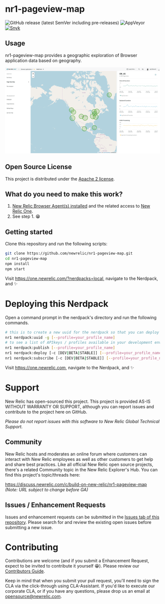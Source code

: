 # nr1-pageview-map

![GitHub release (latest SemVer including pre-releases)](https://img.shields.io/github/v/release/newrelic/nr1-pageview-map?include_prereleases&sort=semver) ![AppVeyor](https://img.shields.io/appveyor/ci/newrelic/nr1-pageview-map) [![Snyk](https://snyk.io/test/github/newrelic/nr1-pageview-map/badge.svg)](https://snyk.io/test/github/newrelic/nr1-pageview-map)

## Usage

nr1-pageview-map provides a geographic exploration of Browser application data based on geography.

![Screenshot #1](screenshots/screenshot_01.png)

## Open Source License

This project is distributed under the [Apache 2 license](LICENSE).

## What do you need to make this work?

1. [New Relic Browser Agent(s) installed](https://newrelic.com/products/browser-monitoring) and the related access to [New Relic One](https://newrelic.com/platform).
2. See step 1. :grin:

## Getting started

Clone this repository and run the following scripts:

```bash
git clone https://github.com/newrelic/nr1-pageview-map.git
cd nr1-pageview-map
npm install
npm start
```

Visit https://one.newrelic.com/?nerdpacks=local, navigate to the Nerdpack, and :sparkles:

# Deploying this Nerdpack

Open a command prompt in the nerdpack's directory and run the following commands.

```bash
# this is to create a new uuid for the nerdpack so that you can deploy it to your account
nr1 nerdpack:uuid -g [--profile=your_profile_name]
# to see a list of APIkeys / profiles available in your development environment, run nr1 credentials:list
nr1 nerdpack:publish [--profile=your_profile_name]
nr1 nerdpack:deploy [-c [DEV|BETA|STABLE]] [--profile=your_profile_name]
nr1 nerdpack:subscribe [-c [DEV|BETA|STABLE]] [--profile=your_profile_name]
```

Visit https://one.newrelic.com, navigate to the Nerdpack, and :sparkles:

# Support

New Relic has open-sourced this project. This project is provided AS-IS WITHOUT WARRANTY OR SUPPORT, although you can report issues and contribute to the project here on GitHub.

_Please do not report issues with this software to New Relic Global Technical Support._

## Community

New Relic hosts and moderates an online forum where customers can interact with New Relic employees as well as other customers to get help and share best practices. Like all official New Relic open source projects, there's a related Community topic in the New Relic Explorer's Hub. You can find this project's topic/threads here:

https://discuss.newrelic.com/c/build-on-new-relic/nr1-pageview-map
*(Note: URL subject to change before GA)*

## Issues / Enhancement Requests

Issues and enhancement requests can be submitted in the [Issues tab of this repository](../../issues). Please search for and review the existing open issues before submitting a new issue.

# Contributing

Contributions are welcome (and if you submit a Enhancement Request, expect to be invited to contribute it yourself :grin:). Please review our [Contributors Guide](CONTRIBUTING.md).

Keep in mind that when you submit your pull request, you'll need to sign the CLA via the click-through using CLA-Assistant. If you'd like to execute our corporate CLA, or if you have any questions, please drop us an email at opensource@newrelic.com.

